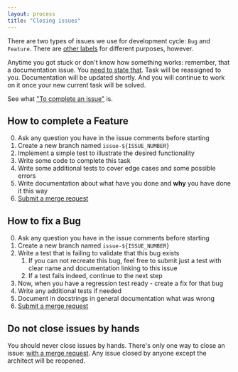 ```yaml
---
layout: process
title: "Closing issues"
---
```


There are two types of issues we use for development cycle: `Bug` and `Feature`. There are [other labels](https://wemake.services/meta/rsdp/configuring-new-gitlab-project#configuring-issue-labels) for different purposes, however.

Anytime you got stuck or don't know how something works: remember, that a documentation issue.
You [need to state that](https://wemake.services/meta/rsdp/how-tasks-are-assigned#i-can-not-find-any-information-in-any-of-these-sources). Task will be reassigned to you. Documentation will be updated shortly. And you will continue to work on it once your new current task will be solved.

See what ["To complete an issue"](https://wemake.services/meta/rsdp/definition-of-done) is.


## How to complete a Feature

0. Ask any question you have in the issue comments before starting
1. Create a new branch named `issue-${ISSUE_NUMBER}`
2. Implement a simple test to illustrate the desired functionality
3. Write some code to complete this task
4. Write some additional tests to cover edge cases and some possible errors
5. Write documentation about what have you done and **why** you have done it this way
6. [Submit a merge request](https://wemake.services/meta/rsdp/creating-merge-requests)

## How to fix a Bug

0. Ask any question you have in the issue comments before starting
1. Create a new branch named `issue-${ISSUE_NUMBER}`
2. Write a test that is failing to validate that this bug exists
    1. If you can not recreate this bug, feel free to submit just a test with clear name and documentation linking to this issue
    2. If a test fails indeed, continue to the next step
3. Now, when you have a regression test ready - create a fix for that bug
4. Write any additional tests if needed
5. Document in docstrings in general documentation what was wrong
6. [Submit a merge request](https://wemake.services/meta/rsdp/creating-merge-requests)


## Do not close issues by hands

You should never close issues by hands.
There's only one way to close an issue: [with a merge request](https://wemake.services/meta/rsdp/creating-merge-requests#issues).
Any issue closed by anyone except the architect will be reopened.
